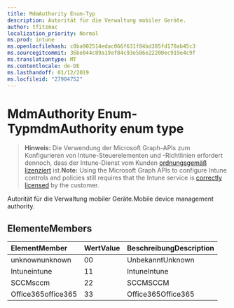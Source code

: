 ```yaml
---
title: MdmAuthority Enum-Typ
description: Autorität für die Verwaltung mobiler Geräte.
author: tfitzmac
localization_priority: Normal
ms.prod: intune
ms.openlocfilehash: c0ba902514edac066f631f84bd385fd178ab45c3
ms.sourcegitcommit: 36be044c89a19af84c93e586e22200ec919e4c9f
ms.translationtype: MT
ms.contentlocale: de-DE
ms.lasthandoff: 01/12/2019
ms.locfileid: "27984752"
---
```

# <a name="mdmauthority-enum-type"></a><span data-ttu-id="fb7cd-103">MdmAuthority Enum-Typ</span><span class="sxs-lookup"><span data-stu-id="fb7cd-103">mdmAuthority enum type</span></span>

> <span data-ttu-id="fb7cd-104">**Hinweis:** Die Verwendung der Microsoft Graph-APIs zum Konfigurieren von Intune-Steuerelementen und -Richtlinien erfordert dennoch, dass der Intune-Dienst vom Kunden [ordnungsgemäß lizenziert](https://go.microsoft.com/fwlink/?linkid=839381) ist.</span><span class="sxs-lookup"><span data-stu-id="fb7cd-104">**Note:** Using the Microsoft Graph APIs to configure Intune controls and policies still requires that the Intune service is [correctly licensed](https://go.microsoft.com/fwlink/?linkid=839381) by the customer.</span></span>

<span data-ttu-id="fb7cd-105">Autorität für die Verwaltung mobiler Geräte.</span><span class="sxs-lookup"><span data-stu-id="fb7cd-105">Mobile device management authority.</span></span>
## <a name="members"></a><span data-ttu-id="fb7cd-106">Elemente</span><span class="sxs-lookup"><span data-stu-id="fb7cd-106">Members</span></span>
|<span data-ttu-id="fb7cd-107">Element</span><span class="sxs-lookup"><span data-stu-id="fb7cd-107">Member</span></span>|<span data-ttu-id="fb7cd-108">Wert</span><span class="sxs-lookup"><span data-stu-id="fb7cd-108">Value</span></span>|<span data-ttu-id="fb7cd-109">Beschreibung</span><span class="sxs-lookup"><span data-stu-id="fb7cd-109">Description</span></span>|
|:---|:---|:---|
|<span data-ttu-id="fb7cd-110">unknown</span><span class="sxs-lookup"><span data-stu-id="fb7cd-110">unknown</span></span>|<span data-ttu-id="fb7cd-111">0</span><span class="sxs-lookup"><span data-stu-id="fb7cd-111">0</span></span>|<span data-ttu-id="fb7cd-112">Unbekannt</span><span class="sxs-lookup"><span data-stu-id="fb7cd-112">Unknown</span></span>|
|<span data-ttu-id="fb7cd-113">Intune</span><span class="sxs-lookup"><span data-stu-id="fb7cd-113">intune</span></span>|<span data-ttu-id="fb7cd-114">1</span><span class="sxs-lookup"><span data-stu-id="fb7cd-114">1</span></span>|<span data-ttu-id="fb7cd-115">Intune</span><span class="sxs-lookup"><span data-stu-id="fb7cd-115">Intune</span></span>|
|<span data-ttu-id="fb7cd-116">SCCM</span><span class="sxs-lookup"><span data-stu-id="fb7cd-116">sccm</span></span>|<span data-ttu-id="fb7cd-117">2</span><span class="sxs-lookup"><span data-stu-id="fb7cd-117">2</span></span>|<span data-ttu-id="fb7cd-118">SCCM</span><span class="sxs-lookup"><span data-stu-id="fb7cd-118">SCCM</span></span>|
|<span data-ttu-id="fb7cd-119">Office365</span><span class="sxs-lookup"><span data-stu-id="fb7cd-119">office365</span></span>|<span data-ttu-id="fb7cd-120">3</span><span class="sxs-lookup"><span data-stu-id="fb7cd-120">3</span></span>|<span data-ttu-id="fb7cd-121">Office365</span><span class="sxs-lookup"><span data-stu-id="fb7cd-121">Office365</span></span>|



